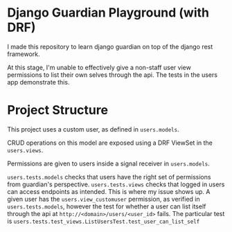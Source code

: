 # Django Guardian Playground (with DRF)
I made this repository to learn django guardian on top of the django rest framework.

At this stage, I'm unable to effectively give a non-staff user view permissions to list their own selves through the api.
The tests in the users app demonstrate this.

# Project Structure
This project uses a custom user, as defined in `users.models`.

CRUD operations on this model are exposed using a DRF ViewSet in the `users.views`.

Permissions are given to users inside a signal receiver in `users.models`.

`users.tests.models` checks that users have the right set of permissions from guardian's perspective.
`users.tests.views` checks that logged in users can access endpoints as intended. This is where my issue shows up.
A given user has the `users.view_customuser` permission, as verified in `users.tests.models`, however the test for
whether a user can list itself through the api at `http://<domain>/users/<user_id>` fails. The particular test is 
`users.tests.test_views.ListUsersTest.test_user_can_list_self`

